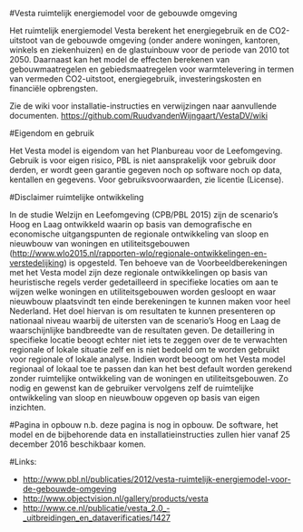 #Vesta ruimtelijk energiemodel voor de gebouwde omgeving

Het ruimtelijk energiemodel Vesta berekent het energiegebruik en de CO2-uitstoot van de gebouwde omgeving (onder andere woningen, kantoren, winkels en ziekenhuizen) en de glastuinbouw voor de periode van 2010 tot 2050. Daarnaast kan het model de effecten berekenen van gebouwmaatregelen en gebiedsmaatregelen voor warmtelevering in termen van vermeden CO2-uitstoot, energiegebruik, investeringskosten en financiële opbrengsten.

Zie de wiki voor installatie-instructies en verwijzingen naar aanvullende documenten.
https://github.com/RuudvandenWijngaart/VestaDV/wiki

#Eigendom en gebruik

Het Vesta model is eigendom van het Planbureau voor de Leefomgeving. Gebruik is voor eigen risico, PBL is niet aansprakelijk voor gebruik door derden, er wordt geen garantie gegeven noch op software noch op data, kentallen en gegevens. Voor gebruiksvoorwaarden, zie licentie (License).

#Disclaimer ruimtelijke ontwikkeling

In de studie Welzijn en Leefomgeving (CPB/PBL 2015) zijn de scenario’s Hoog en Laag ontwikkeld waarin op basis van demografische en economische uitgangspunten de regionale ontwikkeling van sloop en nieuwbouw van woningen en utiliteitsgebouwen (http://www.wlo2015.nl/rapporten-wlo/regionale-ontwikkelingen-en-verstedelijking) is opgesteld. Ten behoeve van de Voorbeeldberekeningen met het Vesta model zijn deze regionale ontwikkelingen op basis van heuristische regels verder gedetailleerd in specifieke locaties om aan te wijzen welke woningen en utiliteitsgebouwen worden gesloopt en waar nieuwbouw plaatsvindt ten einde berekeningen te kunnen maken voor heel Nederland. Het doel hiervan is om resultaten te kunnen presenteren op
nationaal niveau waarbij de uitersten van de scenario’s Hoog en Laag de waarschijnlijke bandbreedte van de resultaten geven. De detaillering in specifieke locatie beoogt echter niet iets te zeggen over de te verwachten regionale of lokale situatie zelf en is niet bedoeld om te worden gebruikt voor regionale of lokale analyse. Indien wordt beoogt om het Vesta model regionaal of lokaal toe te passen dan kan het best default worden gerekend zonder ruimtelijke ontwikkeling van de woningen en utiliteitsgebouwen. Zo nodig en
gewenst kan de gebruiker vervolgens zelf de ruimtelijke ontwikkeling van sloop en nieuwbouw opgeven op basis van eigen inzichten.

#Pagina in opbouw
n.b. deze pagina is nog in opbouw. De software, het model en de bijbehorende data en installatieinstructies zullen hier vanaf 25 december 2016 beschikbaar komen.

#Links:
* http://www.pbl.nl/publicaties/2012/vesta-ruimtelijk-energiemodel-voor-de-gebouwde-omgeving
* http://www.objectvision.nl/gallery/products/vesta
* http://www.ce.nl/publicatie/vesta_2.0_-_uitbreidingen_en_dataverificaties/1427
